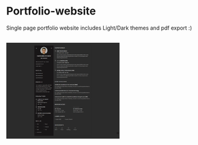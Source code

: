 # Portfolio-website

Single page portfolio website includes Light/Dark themes and pdf export :)


<br>
<img src="https://github.com/whitelakeouf/Portfolio-website/blob/main/portfolio-preview_dark.jpg" width="300px">
</br>
